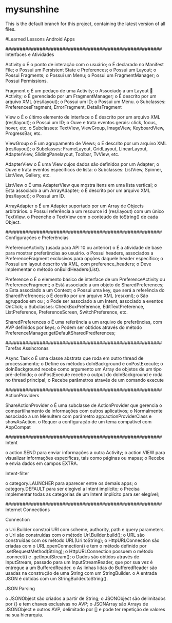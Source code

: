 # mysunshine
This is the default branch for this project, containing the latest version of all files.

#Learned Lessons
Android Apps

#######################################################
Interfaces e Atividades

Activity
o	É o ponto de interação com o usuário;
o	É declarado no Manifest File;
o	Possui um Persistent State e Preferences;
o	Possui um Layout;
o	Possui Fragments;
o	Possui um Menu;
o	Possui um FragmentManager;
o	Possui Permissions.

Fragment
o	É um pedaço de uma Activity;
o	Associado a um Layout  Activity;
o	É gerenciado por um FragmentManager;
o	É descrito por um arquivo XML (res/layout);
o	Possui um ID;
o	Possui um Menu.
o	Subclasses: PreferencesFragment, ErrorFragment, DetailsFragment

View
o	É o último elemento de interface 
o	É descrito por um arquivo XML (res/layout);
o	Possui um ID;
o	Ouve e trata eventos gerais: click, focus, hover, etc.
o	Subclasses: TextView, ViewGroup, ImageView, KeyboardView, ProgressBar, etc.

ViewGroup
o	É um agrupamento de Views;
o	É descrito por um arquivo XML (res/layout);
o	Subclasses: FrameLayout, GridLayout, LinearLayout, AdapterView, SlidingPanelayout, Toolbar, TvView, etc.

AdapterView
o	É uma View cujos dados são definidos por um Adapter;
o	Ouve e trata eventos específicos de lista: 
o	Subclasses: ListView, Spinner, ListView, Gallery, etc.

ListView
o	É uma AdapterView que mostra itens em uma lista vertical;
o	Esta associado a um ArrayAdapter;
o	É descrito por um arquivo XML (res/layout);
o	Possui um ID.

ArrayAdapter
o	É um Adapter suportado por um Array de Objects arbitrários.
o	Possui referência a um resource id (res/layout) com um único TextView.
o	Preenche o TextView com o conteúdo do toString() de cada Object.

#######################################################
Configurações e Preferências

PreferenceActivity (usada para API 10 ou anterior)
o	É a atividade de base para mostrar preferências ao usuário.
o	Possui headers, associados a PreferenceFragment exclusivos para opções daquele header específico;
o	Possui um layout descrito via XML, com preference_headers;
o	Deve implementar o método onBuildHeaders(List).

Preference
o	É o elemento básico de interface de um PreferenceActivity ou PreferenceFragment;
o	Está associado a um objeto de SharedPreferences;
o	Esta associado a um Context;
o	Possui uma key, que será a referência do SharedPrefrences;
o	É decrito por um arquivo XML (res/xml);
o São agrupados em <PreferenceCategory> ou <PreferenceScreen>;
o Pode ser associado a um Intent, associado a eventos OnClick;
o	Subclasses: CheckBoxPreference, EditTextPreference, ListPreference, PreferenceScreen, SwitchPreference, etc.

SharedPreferences
o É uma referência a um arquivo de preferências, com AVP definidos por keys;
o Podem ser obtidos através do método PreferenceManager.getDefaultSharedPredferences;


#######################################################
Tarefas Assíncronas

Async Task
o É uma classe abstrata que roda em outro thread de processamento;
o Define os métodos doInBackground e onPostExecute;
o doInBackground recebe como argumento um Array de objetos de um tipo pré-definido;
o onPostExecute recebe o output do doInBackground e roda no thread principal;
o Recebe parâmetros através de um comando execute

#######################################################
ActionProviders

ShareActionProvider
o É uma subclasse de ActionProvider que gerencia o compartilhamento de informações com outros aplicativos;
o Normalmente associado a um MenuItem com parâmetro app:actionProviderClass e showAsAction.
o Requer a configuração de um tema compatível com AppCompat

#######################################################
Intent

o action.SEND para enviar informações a outra Activity;
o action.VIEW para visualizar informações específicas, tais como páginas ou mapas;
o Recebe e envia dados em campos EXTRA.

Intent-filter

o category.LAUNCHER para aparecer entre os demais apps;
o category.DEFAULT para ser elegível a Intent implícito;
o Precisa implementar todas as categorias de um Intent implícito para ser elegível;

#######################################################
Internet Connections

Connection

o Uri.Builder constroi URI com scheme, authority, path e query parameters.
o Uri são construídas com o método Urí.Builder.build();
o URL são construídas com os método URL(Uri.toString);
o HttpURLConnection são criadas com o URL.openConnection() e tem o método definido por .setRequestMethod(String);
o HttpURLConnection possuem o método .connect() e .getInputStream();
o Dados são obtidos através de InputStream, passado para um InputStreamReader, que por sua vez é entregue a um BufferedReader.
o As linhas lidas do BufferedReader são usadas na construção de uma String com um StringBuilder.
o A entrada JSON é obtidas com um StringBuilder.toString().

JSON Parsing

o JSONObject são criados a partir de String;
o JSONObject são delimitados por {} e tem chaves exclusivas no AVP;
o JSONArray são Arrays de JSONObject e outros AVP, delimitado por [] e pode ter repetição de valores na sua hierarquia.



